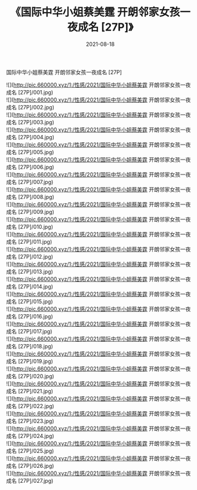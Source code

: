 ﻿---
layout: post
title:  《国际中华小姐蔡美霆 开朗邻家女孩一夜成名 [27P]》
date:   2021-08-18
img: http://pic.660000.xyz/1:/性感/2021/国际中华小姐蔡美霆 开朗邻家女孩一夜成名 [27P]/000.jpg
categories: [美女, 清纯, 唯美]
---

国际中华小姐蔡美霆 开朗邻家女孩一夜成名 [27P]

  ![](http://pic.660000.xyz/1:/性感/2021/国际中华小姐蔡美霆 开朗邻家女孩一夜成名 [27P]/001.jpg) <br> ![](http://pic.660000.xyz/1:/性感/2021/国际中华小姐蔡美霆 开朗邻家女孩一夜成名 [27P]/002.jpg) <br> ![](http://pic.660000.xyz/1:/性感/2021/国际中华小姐蔡美霆 开朗邻家女孩一夜成名 [27P]/003.jpg) <br> ![](http://pic.660000.xyz/1:/性感/2021/国际中华小姐蔡美霆 开朗邻家女孩一夜成名 [27P]/004.jpg) <br> ![](http://pic.660000.xyz/1:/性感/2021/国际中华小姐蔡美霆 开朗邻家女孩一夜成名 [27P]/005.jpg) <br> ![](http://pic.660000.xyz/1:/性感/2021/国际中华小姐蔡美霆 开朗邻家女孩一夜成名 [27P]/006.jpg) <br> ![](http://pic.660000.xyz/1:/性感/2021/国际中华小姐蔡美霆 开朗邻家女孩一夜成名 [27P]/007.jpg) <br> ![](http://pic.660000.xyz/1:/性感/2021/国际中华小姐蔡美霆 开朗邻家女孩一夜成名 [27P]/008.jpg) <br> ![](http://pic.660000.xyz/1:/性感/2021/国际中华小姐蔡美霆 开朗邻家女孩一夜成名 [27P]/009.jpg) <br> ![](http://pic.660000.xyz/1:/性感/2021/国际中华小姐蔡美霆 开朗邻家女孩一夜成名 [27P]/010.jpg) <br> ![](http://pic.660000.xyz/1:/性感/2021/国际中华小姐蔡美霆 开朗邻家女孩一夜成名 [27P]/011.jpg) <br> ![](http://pic.660000.xyz/1:/性感/2021/国际中华小姐蔡美霆 开朗邻家女孩一夜成名 [27P]/012.jpg) <br> ![](http://pic.660000.xyz/1:/性感/2021/国际中华小姐蔡美霆 开朗邻家女孩一夜成名 [27P]/013.jpg) <br> ![](http://pic.660000.xyz/1:/性感/2021/国际中华小姐蔡美霆 开朗邻家女孩一夜成名 [27P]/014.jpg) <br> ![](http://pic.660000.xyz/1:/性感/2021/国际中华小姐蔡美霆 开朗邻家女孩一夜成名 [27P]/015.jpg) <br> ![](http://pic.660000.xyz/1:/性感/2021/国际中华小姐蔡美霆 开朗邻家女孩一夜成名 [27P]/016.jpg) <br> ![](http://pic.660000.xyz/1:/性感/2021/国际中华小姐蔡美霆 开朗邻家女孩一夜成名 [27P]/017.jpg) <br> ![](http://pic.660000.xyz/1:/性感/2021/国际中华小姐蔡美霆 开朗邻家女孩一夜成名 [27P]/018.jpg) <br> ![](http://pic.660000.xyz/1:/性感/2021/国际中华小姐蔡美霆 开朗邻家女孩一夜成名 [27P]/019.jpg) <br> ![](http://pic.660000.xyz/1:/性感/2021/国际中华小姐蔡美霆 开朗邻家女孩一夜成名 [27P]/020.jpg) <br> ![](http://pic.660000.xyz/1:/性感/2021/国际中华小姐蔡美霆 开朗邻家女孩一夜成名 [27P]/021.jpg) <br> ![](http://pic.660000.xyz/1:/性感/2021/国际中华小姐蔡美霆 开朗邻家女孩一夜成名 [27P]/022.jpg) <br> ![](http://pic.660000.xyz/1:/性感/2021/国际中华小姐蔡美霆 开朗邻家女孩一夜成名 [27P]/023.jpg) <br> ![](http://pic.660000.xyz/1:/性感/2021/国际中华小姐蔡美霆 开朗邻家女孩一夜成名 [27P]/024.jpg) <br> ![](http://pic.660000.xyz/1:/性感/2021/国际中华小姐蔡美霆 开朗邻家女孩一夜成名 [27P]/025.jpg) <br> ![](http://pic.660000.xyz/1:/性感/2021/国际中华小姐蔡美霆 开朗邻家女孩一夜成名 [27P]/026.jpg) <br> ![](http://pic.660000.xyz/1:/性感/2021/国际中华小姐蔡美霆 开朗邻家女孩一夜成名 [27P]/027.jpg) <br>